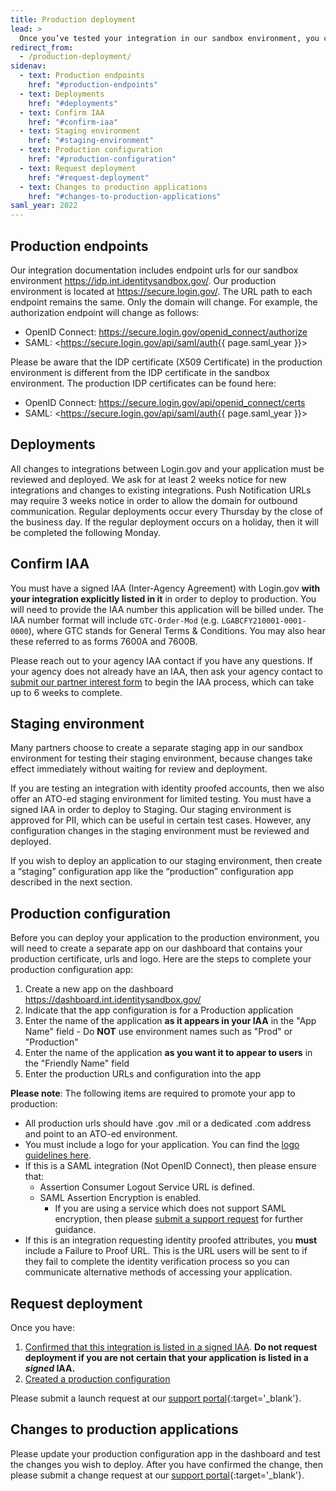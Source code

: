 ```yaml
---
title: Production deployment
lead: >
  Once you’ve tested your integration in our sandbox environment, you can request deployment to the Login.gov production environment.
redirect_from:
  - /production-deployment/
sidenav:
  - text: Production endpoints
    href: "#production-endpoints"
  - text: Deployments
    href: "#deployments"
  - text: Confirm IAA
    href: "#confirm-iaa"
  - text: Staging environment
    href: "#staging-environment"
  - text: Production configuration
    href: "#production-configuration"
  - text: Request deployment
    href: "#request-deployment"
  - text: Changes to production applications
    href: "#changes-to-production-applications"
saml_year: 2022
---
```


## Production endpoints

Our integration documentation includes endpoint urls for our sandbox environment <https://idp.int.identitysandbox.gov/>. Our production environment is located at <https://secure.login.gov/>. The URL path to each endpoint remains the same. Only the domain will change. For example, the authorization endpoint will change as follows:
* OpenID Connect: <https://secure.login.gov/openid_connect/authorize>
* SAML: <https://secure.login.gov/api/saml/auth{{ page.saml_year }}>

Please be aware that the IDP certificate (X509 Certificate) in the production environment is different from the IDP certificate in the sandbox environment. The production IDP certificates can be found here:
* OpenID Connect: <https://secure.login.gov/api/openid_connect/certs>
* SAML: <https://secure.login.gov/api/saml/auth{{ page.saml_year }}>
## Deployments

All changes to integrations between Login.gov and your application must be reviewed and deployed. We ask for at least 2 weeks notice for new integrations and changes to existing integrations. Push Notification URLs may require 3 weeks notice in order to allow the domain for outbound communication. Regular deployments occur every Thursday by the close of the business day. If the regular deployment occurs on a holiday, then it will be completed the following Monday.

## Confirm IAA

You must have a signed IAA (Inter-Agency Agreement) with Login.gov **with your integration explicitly listed in it** in order to deploy to production. You will need to provide the IAA number this application will be billed under. The IAA number format will include `GTC-Order-Mod` (e.g. `LGABCFY210001-0001-0000`), where GTC stands for General Terms & Conditions. You may also hear these referred to as forms 7600A and 7600B.

Please reach out to your agency IAA contact if you have any questions. If your agency does not already have an IAA, then ask your agency contact to [submit our partner interest form](https://share.hsforms.com/16DIoo--rTU2xbNW1MShkBg3ak9e) to begin the IAA process, which can take up to 6 weeks to complete.

## Staging environment

Many partners choose to create a separate staging app in our sandbox environment for testing their staging environment, because changes take effect immediately without waiting for review and deployment.

If you are testing an integration with identity proofed accounts, then we also offer an ATO-ed staging environment for limited testing. You must have a signed IAA in order to deploy to Staging. Our staging environment is approved for PII, which can be useful in certain test cases. However, any configuration changes in the staging environment must be reviewed and deployed.

If you wish to deploy an application to our staging environment, then create a “staging” configuration app like the “production” configuration app described in the next section.

## Production configuration

Before you can deploy your application to the production environment, you will need to create a separate app on our dashboard that contains your production certificate, urls and logo. Here are the steps to complete your production configuration app:
1. Create a new app on the dashboard <https://dashboard.int.identitysandbox.gov/>
2. Indicate that the app configuration is for a Production application 
3. Enter the name of the application **as it appears in your IAA** in the "App Name" field - Do **NOT** use environment names such as "Prod" or "Production"
4. Enter the name of the application **as you want it to appear to users** in the "Friendly Name" field
5. Enter the production URLs and configuration into the app

**Please note**: The following items are required to promote your app to production:

* All production urls should have .gov .mil or a dedicated .com address and point to an ATO-ed environment.
* You must include a logo for your application. You can find the [logo guidelines here](https://developers.login.gov/design-guidelines/#agency-logo-guidelines).
* If this is a SAML integration (Not OpenID Connect), then please ensure that:
  * Assertion Consumer Logout Service URL is defined.
  * SAML Assertion Encryption is enabled.
    * If you are using a service which does not support SAML encryption, then please [submit a support request](https://logingov.zendesk.com/) for further guidance.
* If this is an integration requesting identity proofed attributes, you **must** include a Failure to Proof URL. This is the URL users will be sent to if they fail to complete the identity verification process so you can communicate alternative methods of accessing your application.

## Request deployment

Once you have:
1. [Confirmed that this integration is listed in a signed IAA](#confirm-iaa). **Do not request deployment if you are not certain that your application is listed in a _signed_ IAA.**
2. [Created a production configuration](#production-configuration)

Please submit a launch request at our [support portal](https://logingov.zendesk.com){:target='_blank'}.

## Changes to production applications

Please update your production configuration app in the dashboard and test the changes you wish to deploy. After you have confirmed the change, then please submit a change request at our [support portal](https://logingov.zendesk.com){:target='_blank'}.
